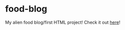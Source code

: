 # food-blog
My alien food blog/first HTML project!
Check it out [here](https://jalenng.github.io/food-blog)!
